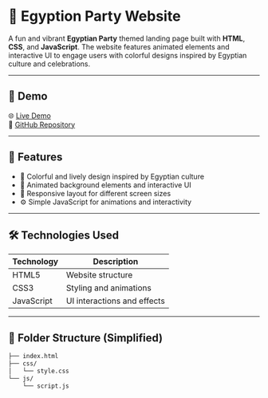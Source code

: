 # 🎉 Egyption Party Website

A fun and vibrant **Egyptian Party** themed landing page built with **HTML**, **CSS**, and **JavaScript**. The website features animated elements and interactive UI to engage users with colorful designs inspired by Egyptian culture and celebrations.

---

## 📸 Demo

🌐 [Live Demo](https://muhamedmahmud.github.io/egyption-party/)  
📂 [GitHub Repository](https://github.com/muhamedmahmud/egyption-party)

---

## 🚀 Features

- 🎨 Colorful and lively design inspired by Egyptian culture  
- 💫 Animated background elements and interactive UI  
- 📱 Responsive layout for different screen sizes  
- ⚙️ Simple JavaScript for animations and interactivity

---

## 🛠️ Technologies Used

| Technology | Description                |
|------------|----------------------------|
| HTML5      | Website structure          |
| CSS3       | Styling and animations     |
| JavaScript | UI interactions and effects|

---

## 📁 Folder Structure (Simplified)

```bash
├── index.html
├── css/
│   └── style.css
└── js/
    └── script.js

